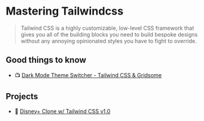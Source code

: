 # Mastering Tailwindcss

> Tailwind CSS is a highly customizable, low-level CSS framework that gives you all of the building blocks you need to build bespoke designs without any annoying opinionated styles you have to fight to override.

## Good things to know

- 📺 [Dark Mode Theme Switcher - Tailwind CSS & Gridsome](https://www.youtube.com/watch?v=o4Prej0wIZA)

## Projects

- 📖 [Disney+ Clone w/ Tailwind CSS v1.0](https://www.youtube.com/watch?v=Mr3iH7qTJfk)
